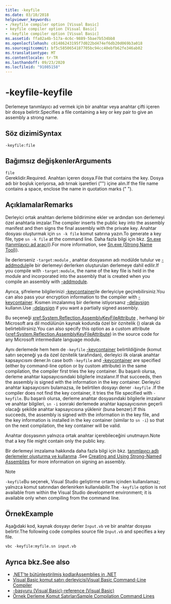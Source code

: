 ```yaml
---
title: -keyfile
ms.date: 03/10/2018
helpviewer_keywords:
- /keyfile compiler option [Visual Basic]
- keyfile compiler option [Visual Basic]
- -keyfile compiler option [Visual Basic]
ms.assetid: ffa82a4b-517a-4c6c-9889-5bae7b534bb8
ms.openlocfilehash: c81486243195f7d022bd474ef6db20d069b3a018
ms.sourcegitcommit: bf5c5850654187705bc94cc40ebfb62fe346ab02
ms.translationtype: MT
ms.contentlocale: tr-TR
ms.lasthandoff: 09/23/2020
ms.locfileid: "91085158"
---
```

# <a name="-keyfile"></a><span data-ttu-id="3dd93-102">-keyfile</span><span class="sxs-lookup"><span data-stu-id="3dd93-102">-keyfile</span></span>

<span data-ttu-id="3dd93-103">Derlemeye tanımlayıcı ad vermek için bir anahtar veya anahtar çifti içeren bir dosya belirtir.</span><span class="sxs-lookup"><span data-stu-id="3dd93-103">Specifies a file containing a key or key pair to give an assembly a strong name.</span></span>  
  
## <a name="syntax"></a><span data-ttu-id="3dd93-104">Söz dizimi</span><span class="sxs-lookup"><span data-stu-id="3dd93-104">Syntax</span></span>  
  
```console
-keyfile:file  
```  
  
## <a name="arguments"></a><span data-ttu-id="3dd93-105">Bağımsız değişkenler</span><span class="sxs-lookup"><span data-stu-id="3dd93-105">Arguments</span></span>  

 `file`  
 <span data-ttu-id="3dd93-106">Gereklidir.</span><span class="sxs-lookup"><span data-stu-id="3dd93-106">Required.</span></span> <span data-ttu-id="3dd93-107">Anahtarı içeren dosya.</span><span class="sxs-lookup"><span data-stu-id="3dd93-107">File that contains the key.</span></span> <span data-ttu-id="3dd93-108">Dosya adı bir boşluk içeriyorsa, adı tırnak işaretleri ("") içine alın.</span><span class="sxs-lookup"><span data-stu-id="3dd93-108">If the file name contains a space, enclose the name in quotation marks (" ").</span></span>  
  
## <a name="remarks"></a><span data-ttu-id="3dd93-109">Açıklamalar</span><span class="sxs-lookup"><span data-stu-id="3dd93-109">Remarks</span></span>  

 <span data-ttu-id="3dd93-110">Derleyici ortak anahtarı derleme bildirimine ekler ve ardından son derlemeyi özel anahtarla imzalar.</span><span class="sxs-lookup"><span data-stu-id="3dd93-110">The compiler inserts the public key into the assembly manifest and then signs the final assembly with the private key.</span></span> <span data-ttu-id="3dd93-111">Anahtar dosyası oluşturmak için `sn -k file` komut satırına yazın.</span><span class="sxs-lookup"><span data-stu-id="3dd93-111">To generate a key file, type `sn -k file` at the command line.</span></span> <span data-ttu-id="3dd93-112">Daha fazla bilgi için bkz. [Sn.exe (tanımlayıcı ad aracı)](../../../framework/tools/sn-exe-strong-name-tool.md)).</span><span class="sxs-lookup"><span data-stu-id="3dd93-112">For more information, see [Sn.exe (Strong Name Tool)](../../../framework/tools/sn-exe-strong-name-tool.md)).</span></span>  
  
 <span data-ttu-id="3dd93-113">İle derlerseniz `-target:module` , anahtar dosyasının adı modülde tutulur ve [-addmodule](addmodule.md)ile bir derlemeyi derlerken oluşturulan derlemeye dahil edilir.</span><span class="sxs-lookup"><span data-stu-id="3dd93-113">If you compile with `-target:module`, the name of the key file is held in the module and incorporated into the assembly that is created when you compile an assembly with [-addmodule](addmodule.md).</span></span>  
  
 <span data-ttu-id="3dd93-114">Ayrıca, şifreleme bilgilerinizi [-keycontainer](keycontainer.md)ile derleyiciye geçirebilirsiniz.</span><span class="sxs-lookup"><span data-stu-id="3dd93-114">You can also pass your encryption information to the compiler with [-keycontainer](keycontainer.md).</span></span> <span data-ttu-id="3dd93-115">Kısmen imzalanmış bir derleme istiyorsanız [-delaysign](delaysign.md) kullanın.</span><span class="sxs-lookup"><span data-stu-id="3dd93-115">Use [-delaysign](delaysign.md) if you want a partially signed assembly.</span></span>  
  
 <span data-ttu-id="3dd93-116">Bu seçeneği <xref:System.Reflection.AssemblyKeyFileAttribute> , herhangi bir Microsoft ara dil modülünün kaynak kodunda özel bir öznitelik () olarak da belirtebilirsiniz.</span><span class="sxs-lookup"><span data-stu-id="3dd93-116">You can also specify this option as a custom attribute (<xref:System.Reflection.AssemblyKeyFileAttribute>) in the source code for any Microsoft intermediate language module.</span></span>  
  
 <span data-ttu-id="3dd93-117">Aynı derlemede hem hem de `-keyfile` [-keycontainer](keycontainer.md) belirtildiğinde (komut satırı seçeneği ya da özel öznitelik tarafından), derleyici ilk olarak anahtar kapsayıcısını dener.</span><span class="sxs-lookup"><span data-stu-id="3dd93-117">In case both `-keyfile` and [-keycontainer](keycontainer.md) are specified (either by command-line option or by custom attribute) in the same compilation, the compiler first tries the key container.</span></span> <span data-ttu-id="3dd93-118">Bu başarılı olursa, derleme anahtar kapsayıcısındaki bilgilerle imzalanır.</span><span class="sxs-lookup"><span data-stu-id="3dd93-118">If that succeeds, then the assembly is signed with the information in the key container.</span></span> <span data-ttu-id="3dd93-119">Derleyici anahtar kapsayıcısını bulamazsa, ile belirtilen dosyayı dener `-keyfile` .</span><span class="sxs-lookup"><span data-stu-id="3dd93-119">If the compiler does not find the key container, it tries the file specified with `-keyfile`.</span></span> <span data-ttu-id="3dd93-120">Bu başarılı olursa, derleme anahtar dosyasındaki bilgilerle imzalanır ve anahtar bilgileri, `sn -i` sonraki derlemede anahtar kapsayıcısının geçerli olacağı şekilde anahtar kapsayıcısına yüklenir (buna benzer).</span><span class="sxs-lookup"><span data-stu-id="3dd93-120">If this succeeds, the assembly is signed with the information in the key file, and the key information is installed in the key container (similar to `sn -i`) so that on the next compilation, the key container will be valid.</span></span>  
  
 <span data-ttu-id="3dd93-121">Anahtar dosyasının yalnızca ortak anahtar içerebileceğini unutmayın.</span><span class="sxs-lookup"><span data-stu-id="3dd93-121">Note that a key file might contain only the public key.</span></span>  
  
 <span data-ttu-id="3dd93-122">Bir derlemeyi imzalama hakkında daha fazla bilgi için bkz. [tanımlayıcı adlı derlemeler oluşturma ve kullanma](../../../standard/assembly/create-use-strong-named.md) .</span><span class="sxs-lookup"><span data-stu-id="3dd93-122">See [Creating and Using Strong-Named Assemblies](../../../standard/assembly/create-use-strong-named.md) for more information on signing an assembly.</span></span>  
  
> [!NOTE]
> <span data-ttu-id="3dd93-123">`-keyfile`Bu seçenek, Visual Studio geliştirme ortamı içinden kullanılamaz; yalnızca komut satırından derlenirken kullanılabilir.</span><span class="sxs-lookup"><span data-stu-id="3dd93-123">The `-keyfile` option is not available from within the Visual Studio development environment; it is available only when compiling from the command line.</span></span>

## <a name="example"></a><span data-ttu-id="3dd93-124">Örnek</span><span class="sxs-lookup"><span data-stu-id="3dd93-124">Example</span></span>

<span data-ttu-id="3dd93-125">Aşağıdaki kod, kaynak dosyayı derler `Input.vb` ve bir anahtar dosyası belirtir.</span><span class="sxs-lookup"><span data-stu-id="3dd93-125">The following code compiles source file `Input.vb` and specifies a key file.</span></span>

```console
vbc -keyfile:myfile.sn input.vb
```

## <a name="see-also"></a><span data-ttu-id="3dd93-126">Ayrıca bkz.</span><span class="sxs-lookup"><span data-stu-id="3dd93-126">See also</span></span>

- [<span data-ttu-id="3dd93-127">.NET’te bütünleştirilmiş kodlar</span><span class="sxs-lookup"><span data-stu-id="3dd93-127">Assemblies in .NET</span></span>](../../../standard/assembly/index.md)
- [<span data-ttu-id="3dd93-128">Visual Basic komut satırı derleyicisi</span><span class="sxs-lookup"><span data-stu-id="3dd93-128">Visual Basic Command-Line Compiler</span></span>](index.md)
- [<span data-ttu-id="3dd93-129">-başvuru (Visual Basic)</span><span class="sxs-lookup"><span data-stu-id="3dd93-129">-reference (Visual Basic)</span></span>](reference.md)
- [<span data-ttu-id="3dd93-130">Örnek Derleme Komut Satırları</span><span class="sxs-lookup"><span data-stu-id="3dd93-130">Sample Compilation Command Lines</span></span>](sample-compilation-command-lines.md)

